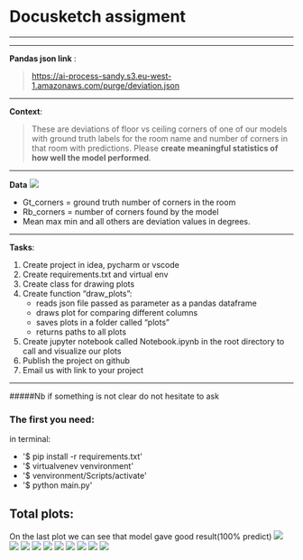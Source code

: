 # Docusketch assigment
---
---

**Pandas json link** :
>https://ai-process-sandy.s3.eu-west-1.amazonaws.com/purge/deviation.json
***
**Context**:
>These are deviations of floor vs ceiling corners of one of our models with ground truth labels
for the room name and number of corners in that room with predictions. Please **create
meaningful statistics of how well the model performed**.
***
**Data**
![](table.png)

* Gt_corners = ground truth number of corners in the room
* Rb_corners = number of corners found by the model
* Mean max min and all others are deviation values in degrees.
***

**Tasks**:
1. Create project in idea, pycharm or vscode
2. Create requirements.txt and virtual env
3. Create class for drawing plots
4. Create function “draw_plots”:
    * reads json file passed as parameter as a pandas dataframe
    * draws plot for comparing different columns
    * saves plots in a folder called “plots”
    * returns paths to all plots
5. Create jupyter notebook called Notebook.ipynb in the root directory to call and visualize our
   plots
6. Publish the project on github
7. Email us with link to your project
***
#####Nb if something is not clear do not hesitate to ask


### The first you need:
in terminal:
   * '$ pip install -r requirements.txt'
   * '$ virtualvenev venvironment'
   * '$ venvironment/Scripts/activate'
   * '$ python main.py'

## Total plots:
On the last plot we can see that model gave good result(100% predict)
![](plots/ceiling_max_floor_max.png)
![](plots/ceiling_mean_floor_mean.png)
![](plots/ceiling_min_floor_min.png)
![](plots/mean_floor_mean.png)
![](plots/max_ceiling_max.png)
![](plots/max_floor_max.png)
![](plots/mean_ceiling_mean.png)
![](plots/min_ceiling_min.png)
![](plots/min_floor_min.png)
![](plots/confusion_matrix.png)




